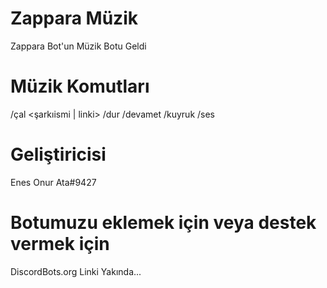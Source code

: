 # Zappara Müzik
Zappara Bot'un Müzik Botu Geldi

# Müzik Komutları
/çal <şarkıismi | linki>
/dur
/devamet
/kuyruk
/ses <ses seviyesi>

# Geliştiricisi
Enes Onur Ata#9427

# Botumuzu eklemek için veya destek vermek için
DiscordBots.org Linki Yakında...
